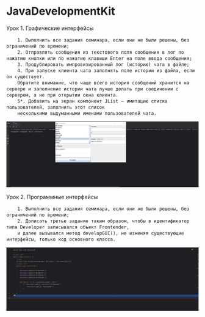 # JavaDevelopmentKit


Урок 1. Графические интерфейсы


        1. Выполнить все задания семинара, если они не были решены, без ограничений по времени;
        2. Отправлять сообщения из текстового поля сообщения в лог по нажатию кнопки или по нажатию клавиши Enter на поле ввода сообщения;
        3. Продублировать импровизированный лог (историю) чата в файле;
        4. При запуске клиента чата заполнять поле истории из файла, если он существует. 
        Обратите внимание, что чаще всего история сообщений хранится на сервере и заполнение истории чата лучше делать при соединении с сервером, а не при открытии окна клиента.
        5*. Добавить на экран компонент JList – имитацию списка пользователей, заполнить этот список
        несколькими выдуманными именами пользователей чата.

![chat](/Scr/Screenshot_1.jpg)


Урок 2. Программные интерфейсы

        1. Выполнить все задания семинара, если они не были решены, без ограничений по времени;
        2. Дописать третье задание таким образом, чтобы в идентификатор типа Developer записывался объект Frontender, 
        и далее вызывался метод developGUI(), не изменяя существующие интерфейсы, только код основного класса.

![server](/Scr/Screenshot_2.jpg)